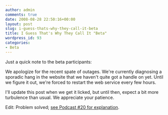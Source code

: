 ```yaml
---
author: admin
comments: true
date: 2008-08-28 22:50:16+00:00
layout: post
slug: i-guess-thats-why-they-call-it-beta
title: I Guess That's Why They Call It "Beta"
wordpress_id: 93
categories:
- Beta
---
```



Just a quick note to the beta participants:



We apologize for the recent spate of outages. We're currently diagnosing a sporadic hang in the website that we haven't quite got a handle on yet.  Until we figure it out, we're forced to restart the web service every few hours.



I'll update this post when we get it licked, but until then, expect a bit more turbulence than usual. We appreciate your patience.



Edit: Problem solved; [see Podcast #20 for explanation](http://blog.stackoverflow.com/2008/09/podcast-20/).


